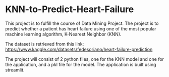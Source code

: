 # KNN-to-Predict-Heart-Failure
This project is to fulfill the course of Data Mining Project.
The project is to predict whether a patient has heart failure using one of the most popular machine learning algorithm, K-Nearest Neighbor (KNN).

The dataset is retrieved from this link:
https://www.kaggle.com/datasets/fedesoriano/heart-failure-prediction

The project will consist of 2 python files, one for the KNN model and one for the application, and a pkl file for the model.
The application is built using streamlit.
